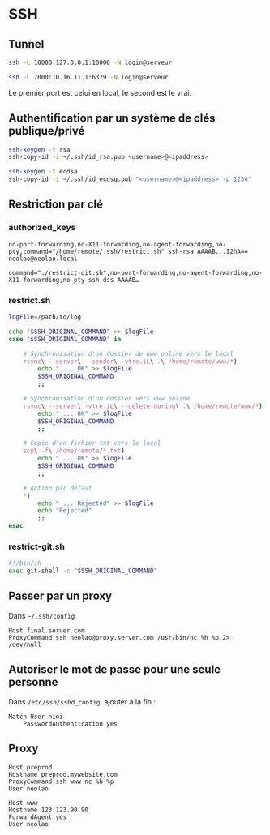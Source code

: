 SSH
===

Tunnel
------

```bash
ssh -L 10000:127.0.0.1:10000 -N login@serveur
```

```bash
ssh -L 7000:10.16.11.1:6379 -N login@serveur
```

Le premier port est celui en local, le second est le vrai.

Authentification par un système de clés publique/privé
------------------------------------------------------

```bash
ssh-keygen -t rsa
ssh-copy-id -i ~/.ssh/id_rsa.pub <username>@<ipaddress>
```

```bash
ssh-keygen -t ecdsa
ssh-copy-id -i ~/.ssh/id_ecdsq.pub "<username>@<ipaddress> -p 1234"
```

Restriction par clé
-------------------

### authorized_keys

```
no-port-forwarding,no-X11-forwarding,no-agent-forwarding,no-pty,command="/home/remote/.ssh/restrict.sh" ssh-rsa AAAAB...I2hA== neolao@neolao.local
```

```
command="./restrict-git.sh",no-port-forwarding,no-agent-forwarding,no-X11-forwarding,no-pty ssh-dss AAAAB…
```

### restrict.sh

```bash
logFile=/path/to/log

echo "$SSH_ORIGINAL_COMMAND" >> $logFile
case "$SSH_ORIGINAL_COMMAND" in

    # Synchronisation d'un dossier de www online vers le local
    rsync\ --server\ --sender\ -vtre.iL\ .\ /home/remote/www/*)
        echo " ... OK" >> $logFile
        $SSH_ORIGINAL_COMMAND
        ;;

    # Synchronisation d'un dossier vers www online
    rsync\ --server\ -vtre.iL\ --delete-during\ .\ /home/remote/www/*)
        echo " ... OK" >> $logFile
        $SSH_ORIGINAL_COMMAND
        ;;

    # Copie d'un fichier txt vers le local
    scp\ -f\ /home/remote/*.txt)
        echo " ... OK" >> $logFile
        $SSH_ORIGINAL_COMMAND
        ;;

    # Action par défaut
    *)
        echo " ... Rejected" >> $logFile
        echo "Rejected"
        ;;
esac
```

### restrict-git.sh

```bash
#!/bin/sh
exec git-shell -c "$SSH_ORIGINAL_COMMAND"
```

Passer par un proxy
-------------------
Dans `~/.ssh/config`

```
Host final.server.com
ProxyCommand ssh neolao@proxy.server.com /usr/bin/nc %h %p 2> /dev/null
```


Autoriser le mot de passe pour une seule personne
-------------------------------------------------

Dans `/etc/ssh/sshd_config`, ajouter à la fin :

```
Match User nini
    PasswordAuthentication yes
```


Proxy
-----

```
Host preprod
Hostname preprod.mywebsite.com
ProxyCommand ssh www nc %h %p
User neolao
```

```
Host www
Hostname 123.123.90.90
ForwardAgent yes
User neolao
```
